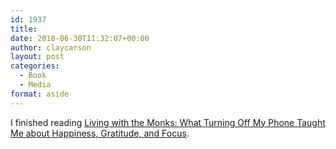 ```yaml
---
id: 1937
title: 
date: 2018-06-30T11:32:07+00:00
author: claycarson
layout: post
categories: 
  - Book
  - Media
format: aside
---
```

I finished reading [Living with the Monks: What Turning Off My Phone Taught Me about Happiness, Gratitude, and Focus](https://www.amazon.com/Living-Monks-Turning-Happiness-Gratitude-ebook/dp/B075CS8VWZ/ref=tmm_kin_swatch_0?_encoding=UTF8&qid=&sr=).<!--more-->